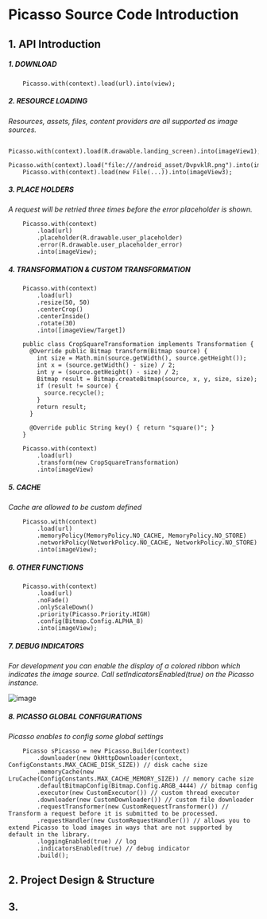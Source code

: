 # Picasso Source Code Introduction

## 1. API Introduction

##### 1. DOWNLOAD

```    
    Picasso.with(context).load(url).into(view);
```

##### 2. RESOURCE LOADING

*Resources, assets, files, content providers are all supported as image sources.*

```
    Picasso.with(context).load(R.drawable.landing_screen).into(imageView1);
    Picasso.with(context).load("file:///android_asset/DvpvklR.png").into(imageView2);
    Picasso.with(context).load(new File(...)).into(imageView3);
```

##### 3. PLACE HOLDERS

*A request will be retried three times before the error placeholder is shown.*

```
    Picasso.with(context)
        .load(url)
        .placeholder(R.drawable.user_placeholder)
        .error(R.drawable.user_placeholder_error)
        .into(imageView);
```

##### 4. TRANSFORMATION & CUSTOM TRANSFORMATION

```
    Picasso.with(context)
        .load(url)
        .resize(50, 50)
        .centerCrop()
        .centerInside()
        .rotate(30)          
        .into([imageView/Target])
```

```
    public class CropSquareTransformation implements Transformation {
      @Override public Bitmap transform(Bitmap source) {
        int size = Math.min(source.getWidth(), source.getHeight());
        int x = (source.getWidth() - size) / 2;
        int y = (source.getHeight() - size) / 2;
        Bitmap result = Bitmap.createBitmap(source, x, y, size, size);
        if (result != source) {
          source.recycle();
        }
        return result;
      }
    
      @Override public String key() { return "square()"; }
    }

    Picasso.with(context)
        .load(url)
        .transform(new CropSquareTransformation)
        .into(imageView)
```

##### 5. CACHE

*Cache are allowed to be custom defined*

```
    Picasso.with(context)
        .load(url)
        .memoryPolicy(MemoryPolicy.NO_CACHE, MemoryPolicy.NO_STORE)
        .networkPolicy(NetworkPolicy.NO_CACHE, NetworkPolicy.NO_STORE)
        .into(imageView);
```

##### 6. OTHER FUNCTIONS

```
    Picasso.with(context)
        .load(url)
        .noFade()
        .onlyScaleDown()
        .priority(Picasso.Priority.HIGH)
        .config(Bitmap.Config.ALPHA_8)
        .into(imageView);
```

##### 7. DEBUG INDICATORS

*For development you can enable the display of a colored ribbon which indicates the image source. Call setIndicatorsEnabled(true) on the Picasso instance.*

![image](https://square.github.io/picasso/static/debug.png)

##### 8. PICASSO GLOBAL CONFIGURATIONS

*Picasso enables to config some global settings*

```
    Picasso sPicasso = new Picasso.Builder(context)
        .downloader(new OkHttpDownloader(context, ConfigConstants.MAX_CACHE_DISK_SIZE)) // disk cache size
        .memoryCache(new LruCache(ConfigConstants.MAX_CACHE_MEMORY_SIZE)) // memory cache size
        .defaultBitmapConfig(Bitmap.Config.ARGB_4444) // bitmap config
        .executor(new CustomExecutor()) // custom thread executor
        .downloader(new CustomDownloader()) // custom file downloader
        .requestTransformer(new CustomRequestTransformer()) // Transform a request before it is submitted to be processed.
        .requestHandler(new CustomRequestHandler()) // allows you to extend Picasso to load images in ways that are not supported by default in the library.
        .loggingEnabled(true) // log
        .indicatorsEnabled(true) // debug indicator
        .build();
```

## 2. Project Design & Structure




## 3. 